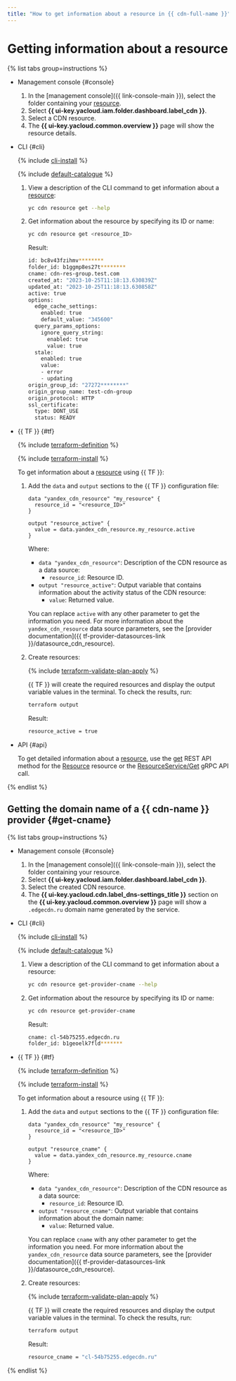 ```yaml
---
title: "How to get information about a resource in {{ cdn-full-name }}"
---
```


# Getting information about a resource

{% list tabs group=instructions %}

- Management console {#console}

   1. In the [management console]({{ link-console-main }}), select the folder containing your [resource](../../concepts/resource.md).
   1. Select **{{ ui-key.yacloud.iam.folder.dashboard.label_cdn }}**.
   1. Select a CDN resource.
   1. The **{{ ui-key.yacloud.common.overview }}** page will show the resource details.

- CLI {#cli}

   {% include [cli-install](../../../_includes/cli-install.md) %}

   {% include [default-catalogue](../../../_includes/default-catalogue.md) %}

   1. View a description of the CLI command to get information about a [resource](../../concepts/resource.md):

      ```bash
      yc cdn resource get --help
      ```

   1. Get information about the resource by specifying its ID or name:

      ```bash
      yc cdn resource get <resource_ID>
      ```

      Result:

      ```bash
      id: bc8v43fzihmv********
      folder_id: b1ggmp8es27t********
      cname: cdn-res-group.test.com
      created_at: "2023-10-25T11:18:13.630839Z"
      updated_at: "2023-10-25T11:18:13.630858Z"
      active: true
      options:
        edge_cache_settings:
          enabled: true
          default_value: "345600"
        query_params_options:
          ignore_query_string:
            enabled: true
            value: true
        stale:
          enabled: true
          value:
          - error
          - updating
      origin_group_id: "27272********"
      origin_group_name: test-cdn-group
      origin_protocol: HTTP
      ssl_certificate:
        type: DONT_USE
        status: READY
      ```

- {{ TF }} {#tf}

   {% include [terraform-definition](../../../_tutorials/_tutorials_includes/terraform-definition.md) %}

   {% include [terraform-install](../../../_includes/terraform-install.md) %}

   To get information about a [resource](../../concepts/resource.md) using {{ TF }}:

   1. Add the `data` and `output` sections to the {{ TF }} configuration file:

      ```hcl
      data "yandex_cdn_resource" "my_resource" {
        resource_id = "<resource_ID>"
      }

      output "resource_active" {
        value = data.yandex_cdn_resource.my_resource.active
      }
      ```

      Where:

      * `data "yandex_cdn_resource"`: Description of the CDN resource as a data source:
         * `resource_id`: Resource ID.
      * `output "resource_active"`: Output variable that contains information about the activity status of the CDN resource:
         * `value`: Returned value.

      You can replace `active` with any other parameter to get the information you need. For more information about the `yandex_cdn_resource` data source parameters, see the [provider documentation]({{ tf-provider-datasources-link }}/datasource_cdn_resource).

   1. Create resources:

      {% include [terraform-validate-plan-apply](../../../_tutorials/_tutorials_includes/terraform-validate-plan-apply.md) %}

      {{ TF }} will create the required resources and display the output variable values in the terminal. To check the results, run:

      ```bash
      terraform output
      ```

      Result:

      ```bash
      resource_active = true
      ```

- API {#api}

   To get detailed information about a [resource](../../concepts/resource.md), use the [get](../../api-ref/Resource/get.md) REST API method for the [Resource](../../api-ref/Resource/index.md) resource or the [ResourceService/Get](../../api-ref/grpc/resource_service.md#Get) gRPC API call.

{% endlist %}

## Getting the domain name of a {{ cdn-name }} provider {#get-cname}

{% list tabs group=instructions %}

- Management console {#console}

   1. In the [management console]({{ link-console-main }}), select the folder containing your resource.
   1. Select **{{ ui-key.yacloud.iam.folder.dashboard.label_cdn }}**.
   1. Select the created CDN resource.
   1. The **{{ ui-key.yacloud.cdn.label_dns-settings_title }}** section on the **{{ ui-key.yacloud.common.overview }}** page will show a `.edgecdn.ru` domain name generated by the service.

- CLI {#cli}

   {% include [cli-install](../../../_includes/cli-install.md) %}

   {% include [default-catalogue](../../../_includes/default-catalogue.md) %}

   1. View a description of the CLI command to get information about a resource:

      ```bash
      yc cdn resource get-provider-cname --help
      ```

   1. Get information about the resource by specifying its ID or name:

      ```bash
      yc cdn resource get-provider-cname
      ```

      Result:

      ```bash
      cname: cl-54b75255.edgecdn.ru
      folder_id: b1geoelk7fld*******
      ```

- {{ TF }} {#tf}

   {% include [terraform-definition](../../../_tutorials/_tutorials_includes/terraform-definition.md) %}

   {% include [terraform-install](../../../_includes/terraform-install.md) %}

   To get information about a resource using {{ TF }}:

   1. Add the `data` and `output` sections to the {{ TF }} configuration file:

      ```hcl
      data "yandex_cdn_resource" "my_resource" {
        resource_id = "<resource_ID>"
      }

      output "resource_cname" {
        value = data.yandex_cdn_resource.my_resource.cname
      }
      ```

      Where:

      * `data "yandex_cdn_resource"`: Description of the CDN resource as a data source:
         * `resource_id`: Resource ID.
      * `output "resource_cname"`: Output variable that contains information about the domain name:
         * `value`: Returned value.

      You can replace `cname` with any other parameter to get the information you need. For more information about the `yandex_cdn_resource` data source parameters, see the [provider documentation]({{ tf-provider-datasources-link }}/datasource_cdn_resource).

   1. Create resources:

      {% include [terraform-validate-plan-apply](../../../_tutorials/_tutorials_includes/terraform-validate-plan-apply.md) %}

      {{ TF }} will create the required resources and display the output variable values in the terminal. To check the results, run:

      ```bash
      terraform output
      ```

      Result:

      ```bash
      resource_cname = "cl-54b75255.edgecdn.ru"
      ```

{% endlist %}
